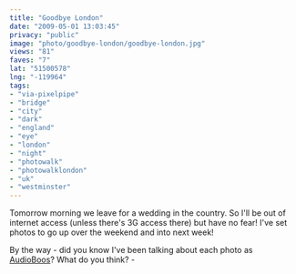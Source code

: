 ```yaml
---
title: "Goodbye London"
date: "2009-05-01 13:03:45"
privacy: "public"
image: "photo/goodbye-london/goodbye-london.jpg"
views: "81"
faves: "7"
lat: "51500578"
lng: "-119964"
tags:
- "via-pixelpipe"
- "bridge"
- "city"
- "dark"
- "england"
- "eye"
- "london"
- "night"
- "photowalk"
- "photowalklondon"
- "uk"
- "westminster"
---
```

Tomorrow morning we leave for a wedding in the country. So I'll be out of internet access (unless there's 3G access there) but have no fear! I've set photos to go up over the weekend and into next week!

By the way - did you know I've been talking about each photo as <a href="http://audioboo.fm/profile/phillprice">AudioBoos</a>? What do you think? - <a href="/photos/2009/05/01/goodbye-london"></a>

